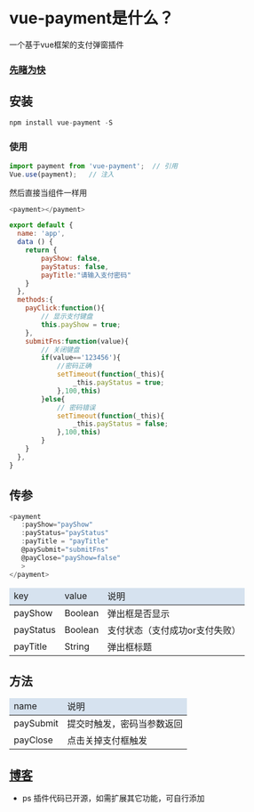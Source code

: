 # vue-payment是什么？
一个基于vue框架的支付弹窗插件
### [先睹为快](http://www.stite.net/content/caseDemo/vue-payment/)
## 安装
```javascript
npm install vue-payment -S
```
### 使用
```javascript
import payment from 'vue-payment';  // 引用
Vue.use(payment);   // 注入
```
然后直接当组件一样用

```javascript
<payment></payment>
```

```javascript
export default {
  name: 'app',
  data () {
    return {
        payShow: false,
        payStatus: false,
        payTitle:"请输入支付密码"
    }
  },
  methods:{
    payClick:function(){
        // 显示支付键盘
        this.payShow = true;
    },
    submitFns:function(value){
        // 关闭键盘
        if(value=='123456'){
            //密码正确
            setTimeout(function(_this){
                _this.payStatus = true;
            },100,this)
        }else{
            // 密码错误
            setTimeout(function(_this){
                _this.payStatus = false;
            },100,this)
        }
    }
  },
}
```
## 传参

```javascript
<payment 
   :payShow="payShow" 
   :payStatus="payStatus" 
   :payTitle = "payTitle"
   @paySubmit="submitFns" 
   @payClose="payShow=false"
   >
</payment>
``` 
<table width="100%" border="0">
    <thead>
    <tr style="background:#d6e2ef">
        <td>key</td>
        <td>value</td>
        <td>说明</td>
    </tr>
    </thead>
    <tbody>
        <tr>
            <td>
                payShow
            </td>
            <td>
                Boolean
            </td>
            <td>
                弹出框是否显示
            </td>
        </tr>
        <tr>
            <td>
                payStatus
            </td>
            <td>
                Boolean
            </td>
            <td>
                支付状态（支付成功or支付失败）
            </td>
        </tr>
        <tr>
            <td>
                payTitle
            </td>
            <td>
                String
            </td>
            <td>
                弹出框标题
            </td>
        </tr>
    </tbody>
</table>

## 方法

<table width="100%" border="0">
    <thead>
    <tr style="background:#d6e2ef">
        <td>name</td>
        <td>说明</td>
    </tr>
    </thead>
    <tbody>
        <tr>
            <td>
                paySubmit
            </td>
            <td>
                提交时触发，密码当参数返回
            </td>
        </tr>
        <tr>
            <td>
                payClose
            </td>
            <td>
                点击关掉支付框触发
            </td>
        </tr>
    </tbody>
</table>

## [博客](http://www.stite.net)

* ps 插件代码已开源，如需扩展其它功能，可自行添加
